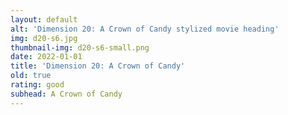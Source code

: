 ```yaml
---
layout: default
alt: 'Dimension 20: A Crown of Candy stylized movie heading'
img: d20-s6.jpg
thumbnail-img: d20-s6-small.png
date: 2022-01-01
title: 'Dimension 20: A Crown of Candy'
old: true
rating: good
subhead: A Crown of Candy
---
```

